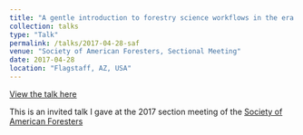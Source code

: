 ```yaml
---
title: "A gentle introduction to forestry science workflows in the era of cloud computing"
collection: talks
type: "Talk"
permalink: /talks/2017-04-28-saf
venue: "Society of American Foresters, Sectional Meeting"
date: 2017-04-28
location: "Flagstaff, AZ, USA"
---
```


[View the talk here](https://prezi.com/view/DKmuPtvGJHfToIrerRuW/)

This is an invited talk I gave at the 2017 section meeting of the [Society of American Foresters](https://www.eforester.org/)
